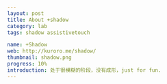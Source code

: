 ```yaml
---
layout: post
title: About +shadow
category: lab
tags: shadow assistivetouch

name: +Shadow
web: http://kuroro.me/shadow/
thumbnail: shadow.png
progress: 10%
introduction: 处于很模糊的阶段，没有成形，just for fun.
---
```

